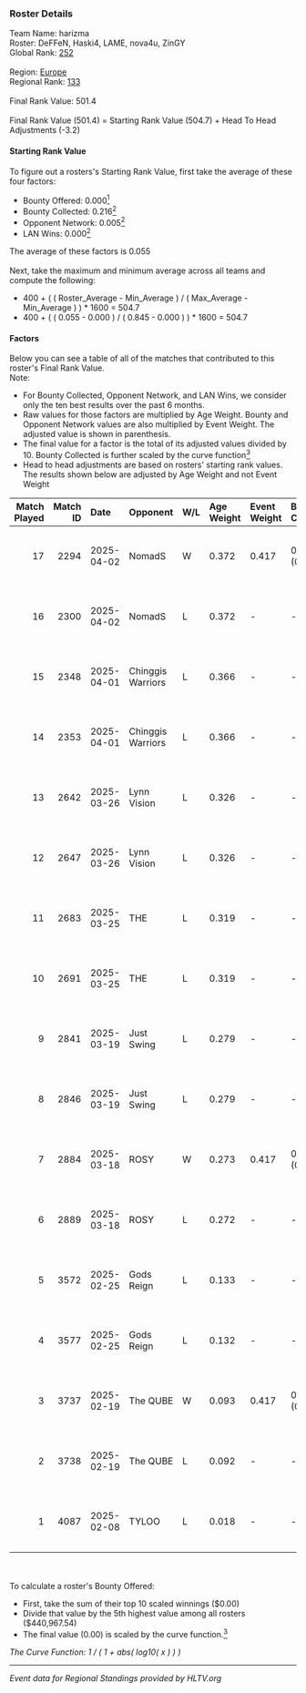 ### Roster Details<br />
Team Name: harizma<br />
Roster: DeFFeN, Haski4, LAME, nova4u, ZinGY<br />
Global Rank: [252](../../standings_global_2025_08_04.md)<br />
<br />
Region: [Europe]( ../../standings_europe_2025_08_04.md)<br />
Regional Rank: [133]( ../../standings_europe_2025_08_04.md)<br />
<br />
Final Rank Value:  501.4<br />
<br />
Final Rank Value (501.4) = Starting Rank Value (504.7) + Head To Head Adjustments (-3.2)<br />

#### Starting Rank Value<br />
To figure out a rosters's Starting Rank Value, first take the average of these four factors:<br />
- Bounty Offered: 0.000[<sup>1</sup>](#table2)
- Bounty Collected: 0.216[<sup>2</sup>](#table1)
- Opponent Network: 0.005[<sup>2</sup>](#table1)
- LAN Wins: 0.000[<sup>2</sup>](#table1)

The average of these factors is 0.055<br />
<br />
Next, take the maximum and minimum average across all teams and compute the following:<br />
- 400 + ( ( Roster_Average - Min_Average ) / ( Max_Average - Min_Average ) ) * 1600 = 504.7
- 400 + ( ( 0.055 - 0.000 ) / ( 0.845 - 0.000 ) ) * 1600 = 504.7


#### Factors<br />
Below you can see a table of all of the matches that contributed to this roster's Final Rank Value.<br />
Note:<br />

- For Bounty Collected, Opponent Network, and LAN Wins, we consider only the ten best results over the past 6 months.
- Raw values for those factors are multiplied by Age Weight. Bounty and Opponent Network values are also multiplied by Event Weight. The adjusted value is shown in parenthesis.
- The final value for a factor is the total of its adjusted values divided by 10. Bounty Collected is further scaled by the curve function[<sup>3</sup>](#curveFunction)
- Head to head adjustments are based on rosters' starting rank values. The results shown below are adjusted by Age Weight and not Event Weight
<span id="table1"></span><br />


| Match Played | Match ID | Date       | Opponent          | W/L | Age Weight | Event Weight | Bounty Collected | Opponent Network | LAN Wins  | H2H Adj. | Roster                                 |
| -: | -: | :- | :- | :- | :- | :- | :- | :- | :- | -: | :- |
|           17 |     2294 | 2025-04-02 | NomadS            | W   | 0.372      | 0.417        | 0.013 (0.002)    | 0.220 (0.034)    | 0 (0.000) |     9.93 | DeFFeN, Haski4, LAME, nova4u, ZinGY    |
|           16 |     2300 | 2025-04-02 | NomadS            | L   | 0.372      | -            | -                | -                | -         |    -1.80 | DeFFeN, Haski4, LAME, nova4u, ZinGY    |
|           15 |     2348 | 2025-04-01 | Chinggis Warriors | L   | 0.366      | -            | -                | -                | -         |    -0.47 | DeFFeN, Haski4, LAME, nova4u, ZinGY    |
|           14 |     2353 | 2025-04-01 | Chinggis Warriors | L   | 0.366      | -            | -                | -                | -         |    -0.47 | DeFFeN, Haski4, LAME, nova4u, ZinGY    |
|           13 |     2642 | 2025-03-26 | Lynn Vision       | L   | 0.326      | -            | -                | -                | -         |    -0.04 | DeFFeN, Haski4, LAME, nova4u, ZinGY    |
|           12 |     2647 | 2025-03-26 | Lynn Vision       | L   | 0.326      | -            | -                | -                | -         |    -0.04 | Geneka, Haski4, LAME, nova4u, ZinGY    |
|           11 |     2683 | 2025-03-25 | THE               | L   | 0.319      | -            | -                | -                | -         |    -3.19 | DeFFeN, Haski4, LAME, nova4u, ZinGY    |
|           10 |     2691 | 2025-03-25 | THE               | L   | 0.319      | -            | -                | -                | -         |    -3.26 | DeFFeN, Haski4, LAME, nova4u, ZinGY    |
|            9 |     2841 | 2025-03-19 | Just Swing        | L   | 0.279      | -            | -                | -                | -         |    -2.29 | DeFFeN, Geneka, Haski4, LAME, ZinGY    |
|            8 |     2846 | 2025-03-19 | Just Swing        | L   | 0.279      | -            | -                | -                | -         |    -2.33 | DeFFeN, Geneka, Haski4, LAME, ZinGY    |
|            7 |     2884 | 2025-03-18 | ROSY              | W   | 0.273      | 0.417        | 0.003 (0.000)    | 0.092 (0.010)    | 0 (0.000) |     5.85 | DeFFeN, Geneka, Haski4, LAME, ZinGY    |
|            6 |     2889 | 2025-03-18 | ROSY              | L   | 0.272      | -            | -                | -                | -         |    -2.77 | DeFFeN, Geneka, Haski4, LAME, ZinGY    |
|            5 |     3572 | 2025-02-25 | Gods Reign        | L   | 0.133      | -            | -                | -                | -         |    -1.22 | 7nation, DeFFeN, Geneka, Haski4, ZinGY |
|            4 |     3577 | 2025-02-25 | Gods Reign        | L   | 0.132      | -            | -                | -                | -         |    -1.23 | 7nation, DeFFeN, Geneka, Haski4, ZinGY |
|            3 |     3737 | 2025-02-19 | The QUBE          | W   | 0.093      | 0.417        | 0.000 (0.000)    | 0.048 (0.002)    | 0 (0.000) |     1.52 | DeFFeN, Geneka, Haski4, LAME, ZinGY    |
|            2 |     3738 | 2025-02-19 | The QUBE          | L   | 0.092      | -            | -                | -                | -         |    -1.41 | DeFFeN, Geneka, Haski4, LAME, ZinGY    |
|            1 |     4087 | 2025-02-08 | TYLOO             | L   | 0.018      | -            | -                | -                | -         |     0.00 | DeFFeN, Haski4, LAME, yato, ZinGY      |

<br />
<span id="table2"></span><br />
To calculate a roster's Bounty Offered:<br />

- First, take the sum of their top 10 scaled winnings ($0.00)
- Divide that value by the 5th highest value among all rosters ($440,967.54)
- The final value (0.00) is scaled by the curve function.[<sup>3</sup>](#curveFunction)

<span id="curveFunction"></span>_The Curve Function: 1 / ( 1 + abs( log10( x ) ) )_<br />

---
_Event data for Regional Standings provided by HLTV.org_<br />
